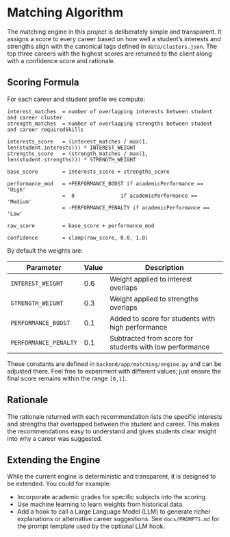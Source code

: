 # Matching Algorithm

The matching engine in this project is deliberately simple and transparent.  It assigns a score to every career based on how well a student’s interests and strengths align with the canonical tags defined in `data/clusters.json`.  The top three careers with the highest scores are returned to the client along with a confidence score and rationale.

## Scoring Formula

For each career and student profile we compute:

```
interest_matches  = number of overlapping interests between student and career cluster
strength_matches  = number of overlapping strengths between student and career requiredSkills

interests_score   = (interest_matches / max(1, len(student.interests))) * INTEREST_WEIGHT
strengths_score   = (strength_matches / max(1, len(student.strengths))) * STRENGTH_WEIGHT

base_score        = interests_score + strengths_score

performance_mod   = +PERFORMANCE_BOOST if academicPerformance == 'High'
                  =  0               if academicPerformance == 'Medium'
                  = -PERFORMANCE_PENALTY if academicPerformance == 'Low'

raw_score         = base_score + performance_mod

confidence        = clamp(raw_score, 0.0, 1.0)
```

By default the weights are:

| Parameter             | Value | Description                                  |
|-----------------------|-------|----------------------------------------------|
| `INTEREST_WEIGHT`     | 0.6   | Weight applied to interest overlaps          |
| `STRENGTH_WEIGHT`     | 0.3   | Weight applied to strengths overlaps         |
| `PERFORMANCE_BOOST`   | 0.1   | Added to score for students with high performance |
| `PERFORMANCE_PENALTY` | 0.1   | Subtracted from score for students with low performance |

These constants are defined in `backend/app/matching/engine.py` and can be adjusted there.  Feel free to experiment with different values; just ensure the final score remains within the range `[0,1]`.

## Rationale

The rationale returned with each recommendation lists the specific interests and strengths that overlapped between the student and career.  This makes the recommendations easy to understand and gives students clear insight into why a career was suggested.

## Extending the Engine

While the current engine is deterministic and transparent, it is designed to be extended.  You could for example:

- Incorporate academic grades for specific subjects into the scoring.
- Use machine learning to learn weights from historical data.
- Add a hook to call a Large Language Model (LLM) to generate richer explanations or alternative career suggestions.  See `docs/PROMPTS.md` for the prompt template used by the optional LLM hook.